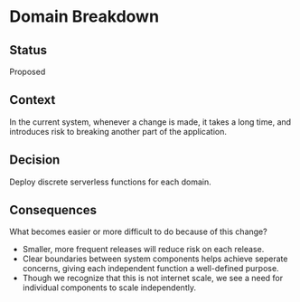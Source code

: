 # Domain Breakdown

## Status

Proposed

## Context

In the current system, whenever a change is made, it takes a long time, and introduces risk to breaking another part of the application.

## Decision

Deploy discrete serverless functions for each domain.

## Consequences

What becomes easier or more difficult to do because of this change?
* Smaller, more frequent releases will reduce risk on each release.
* Clear boundaries between system components helps achieve seperate concerns, giving each independent function a well-defined purpose.
* Though we recognize that this is not internet scale, we see a need for individual components to scale independently.


